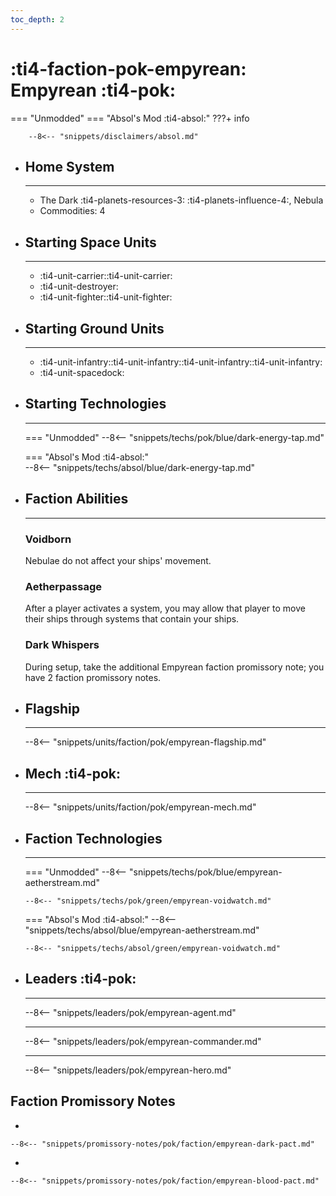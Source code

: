 ```yaml
---
toc_depth: 2
---
```


# :ti4-faction-pok-empyrean: Empyrean :ti4-pok:
=== "Unmodded"
=== "Absol's Mod :ti4-absol:" 
    ???+ info

        --8<-- "snippets/disclaimers/absol.md"

<div class="grid cards" markdown>

-   ## __Home System__

    ---

    * The Dark :ti4-planets-resources-3: :ti4-planets-influence-4:, Nebula
    * Commodities: 4

</div>

<div class="grid cards" markdown>

-   ## __Starting Space Units__

    ---

    * :ti4-unit-carrier::ti4-unit-carrier:
    * :ti4-unit-destroyer:
    * :ti4-unit-fighter::ti4-unit-fighter:

-   ## __Starting Ground Units__

    ---

    * :ti4-unit-infantry::ti4-unit-infantry::ti4-unit-infantry::ti4-unit-infantry:
    * :ti4-unit-spacedock:

-   ## __Starting Technologies__

    ---
    === "Unmodded"
        --8<-- "snippets/techs/pok/blue/dark-energy-tap.md"

    === "Absol's Mod :ti4-absol:"  
        --8<-- "snippets/techs/absol/blue/dark-energy-tap.md"

-   ## __Faction Abilities__

    ---
    ### **Voidborn**
    
    Nebulae do not affect your ships' movement.

    ### **Aetherpassage**
    
    After a player activates a system, you may allow that player to move their ships through systems that contain your ships.

    ### **Dark Whispers**
    
    During setup, take the additional Empyrean faction promissory note; you have 2 faction promissory notes.

-   ## __Flagship__

    ---
    --8<-- "snippets/units/faction/pok/empyrean-flagship.md"

-   ## __Mech__ :ti4-pok:

    ---
    --8<-- "snippets/units/faction/pok/empyrean-mech.md"

</div>

<div class="grid cards" markdown>

-   ## __Faction Technologies__

    ---
    === "Unmodded"
        --8<-- "snippets/techs/pok/blue/empyrean-aetherstream.md"

        --8<-- "snippets/techs/pok/green/empyrean-voidwatch.md"

    === "Absol's Mod :ti4-absol:"
        --8<-- "snippets/techs/absol/blue/empyrean-aetherstream.md"

        --8<-- "snippets/techs/absol/green/empyrean-voidwatch.md"

-   ## __Leaders__ :ti4-pok:

    ---
    
    --8<-- "snippets/leaders/pok/empyrean-agent.md"

    ---

    --8<-- "snippets/leaders/pok/empyrean-commander.md"

    ---

    --8<-- "snippets/leaders/pok/empyrean-hero.md"

</div>

## __Faction Promissory Notes__

<div class="grid cards" markdown>

-   

    --8<-- "snippets/promissory-notes/pok/faction/empyrean-dark-pact.md"

-   

    --8<-- "snippets/promissory-notes/pok/faction/empyrean-blood-pact.md"

</div>